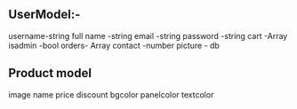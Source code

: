 UserModel:-
------------------------------------
username-string
full name -string
email -string
password -string
cart -Array
isadmin -bool
orders- Array
contact -number
picture - db



Product model
------------------------------------
image
name
price
discount
bgcolor
panelcolor
textcolor







